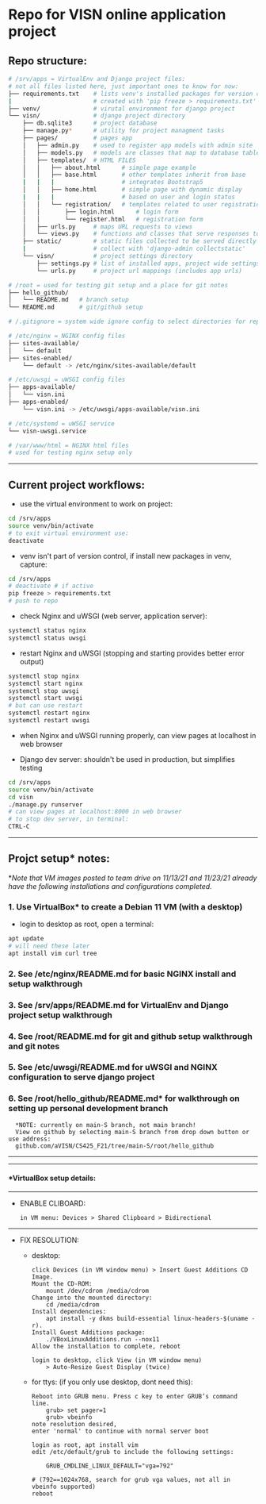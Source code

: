 # Repo for VISN online application project

## Repo structure: 
```bash
# /srv/apps = VirtualEnv and Django project files:
# not all files listed here, just important ones to know for now: 
├── requirements.txt    # lists venv's installed packages for version control
|                       # created with 'pip freeze > requirements.txt'
├── venv/               # virutal environment for django project
└── visn/               # django project directory
    ├── db.sqlite3      # project database
    ├── manage.py*      # utility for project managment tasks
    ├── pages/          # pages app
    │   ├── admin.py    # used to register app models with admin site
    │   ├── models.py   # models are classes that map to database tables
    │   ├── templates/  # HTML FILES
    │   │   ├── about.html      # simple page example
    │   │   ├── base.html       # other templates inherit from base
    |   |   |                   # integrates Bootstrap5
    │   │   ├── home.html       # simple page with dynamic display 
    |   |   |                   # based on user and login status
    │   │   └── registration/   # templates related to user registration
    │   │       ├── login.html      # login form
    │   │       └── register.html   # registration form
    │   ├── urls.py     # maps URL requests to views
    │   └── views.py    # functions and classes that serve responses to requests
    ├── static/         # static files collected to be served directly by Nginx
    |                   # collect with 'django-admin collectstatic' 
    └── visn/           # project settings directory
        ├── settings.py # list of installed apps, project wide settings 
        └── urls.py     # project url mappings (includes app urls)

# /root = used for testing git setup and a place for git notes
├── hello_github/
│   └── README.md   # branch setup 
└── README.md       # git/github setup

# /.gitignore = system wide ignore config to select directories for repo

# /etc/nginx = NGINX config files
├── sites-available/
│   └── default
├── sites-enabled/
    └── default -> /etc/nginx/sites-available/default

# /etc/uwsgi = uWSGI config files
├── apps-available/
│   └── visn.ini
├── apps-enabled/
    └── visn.ini -> /etc/uwsgi/apps-available/visn.ini

# /etc/systemd = uWSGI service
└── visn-uwsgi.service

# /var/www/html = NGINX html files
# used for testing nginx setup only
```
---

## Current project workflows: 
- use the virtual environment to work on project: 
```bash
cd /srv/apps
source venv/bin/activate
# to exit virtual environment use:
deactivate
```
- venv isn't part of version control, if install new packages in venv, capture:
```bash
cd /srv/apps
# deactivate # if active 
pip freeze > requirements.txt
# push to repo 
```
- check Nginx and uWSGI (web server, application server):
```bash
systemctl status nginx
systemctl status uwsgi
```
- restart Nginx and uWSGI (stopping and starting provides better error output)
```bash
systemctl stop nginx
systemctl start nginx
systemctl stop uwsgi
systemctl start uwsgi
# but can use restart
systemctl restart nginx 
systemctl restart uwsgi
```
- when Nginx and uWSGI running properly, can view pages at localhost in web browser

- Django dev server: shouldn't be used in production, but simplifies testing
```bash
cd /srv/apps
source venv/bin/activate
cd visn
./manage.py runserver
# can view pages at localhost:8000 in web browser
# to stop dev server, in terminal:
CTRL-C
```

---
## Projct setup* notes: 
**Note that VM images posted to team drive on 11/13/21 and 11/23/21 already have the following installations and configurations completed.*

### 1. Use VirtualBox* to create a Debian 11 VM (with a desktop) 

- login to desktop as root, open a terminal:
```bash
apt update
# will need these later
apt install vim curl tree
```

### 2. See /etc/nginx/README.md for basic NGINX install and setup walkthrough

### 3. See /srv/apps/README.md for VirtualEnv and Django project setup walkthrough

### 4. See /root/README.md for git and github setup walkthrough and git notes

### 5. See /etc/uwsgi/README.md for uWSGI and NGINX configuration to serve django project

### 6. See /root/hello_github/README.md* for walkthrough on setting up personal development branch
      *NOTE: currently on main-S branch, not main branch! 
      View on github by selecting main-S branch from drop down button or use address:
      github.com/aVISN/CS425_F21/tree/main-S/root/hello_github
---
---
#### *VirtualBox setup details:
---
- ENABLE CLIBOARD:

    ```
    in VM menu: Devices > Shared Clipboard > Bidirectional
    ```
---
- FIX RESOLUTION:

    - desktop:

        ```  
        click Devices (in VM window menu) > Insert Guest Additions CD Image.
	    Mount the CD-ROM: 
            mount /dev/cdrom /media/cdrom
	    Change into the mounted directory: 
            cd /media/cdrom
	    Install dependencies: 
            apt install -y dkms build-essential linux-headers-$(uname -r).
	    Install Guest Additions package:
            ./VBoxLinuxAdditions.run --nox11
	    Allow the installation to complete, reboot

	    login to desktop, click View (in VM window menu) 
            > Auto-Resize Guest Display (twice)
        ```
    - for ttys: (if you only use desktop, dont need this): 
    
        ```
        Reboot into GRUB menu. Press c key to enter GRUB’s command line. 
	        grub> set pager=1
	        grub> vbeinfo
	    note resolution desired, 
        enter 'normal' to continue with normal server boot

	    login as root, apt install vim 
	    edit /etc/default/grub to include the following settings:

            GRUB_CMDLINE_LINUX_DEFAULT="vga=792" 
        
        # (792==1024x768, search for grub vga values, not all in vbeinfo supported)
        reboot
	```

